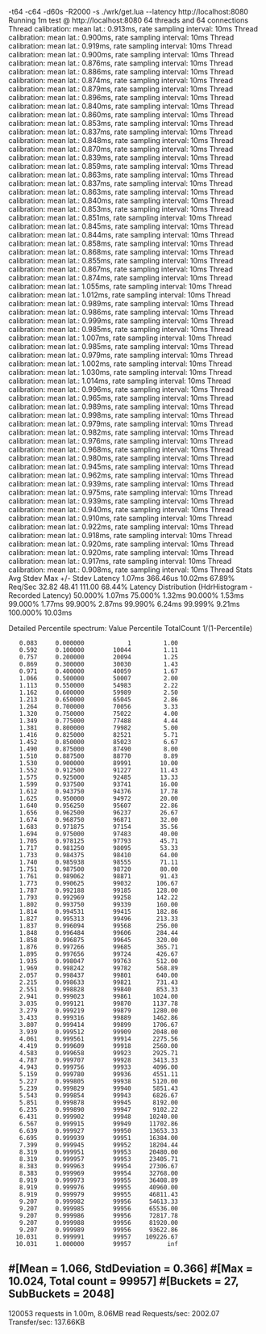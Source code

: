 -t64 -c64 -d60s -R2000 -s ./wrk/get.lua --latency http://localhost:8080
Running 1m test @ http://localhost:8080
  64 threads and 64 connections
  Thread calibration: mean lat.: 0.913ms, rate sampling interval: 10ms
  Thread calibration: mean lat.: 0.900ms, rate sampling interval: 10ms
  Thread calibration: mean lat.: 0.919ms, rate sampling interval: 10ms
  Thread calibration: mean lat.: 0.900ms, rate sampling interval: 10ms
  Thread calibration: mean lat.: 0.876ms, rate sampling interval: 10ms
  Thread calibration: mean lat.: 0.886ms, rate sampling interval: 10ms
  Thread calibration: mean lat.: 0.874ms, rate sampling interval: 10ms
  Thread calibration: mean lat.: 0.879ms, rate sampling interval: 10ms
  Thread calibration: mean lat.: 0.896ms, rate sampling interval: 10ms
  Thread calibration: mean lat.: 0.840ms, rate sampling interval: 10ms
  Thread calibration: mean lat.: 0.860ms, rate sampling interval: 10ms
  Thread calibration: mean lat.: 0.853ms, rate sampling interval: 10ms
  Thread calibration: mean lat.: 0.837ms, rate sampling interval: 10ms
  Thread calibration: mean lat.: 0.848ms, rate sampling interval: 10ms
  Thread calibration: mean lat.: 0.870ms, rate sampling interval: 10ms
  Thread calibration: mean lat.: 0.839ms, rate sampling interval: 10ms
  Thread calibration: mean lat.: 0.859ms, rate sampling interval: 10ms
  Thread calibration: mean lat.: 0.863ms, rate sampling interval: 10ms
  Thread calibration: mean lat.: 0.837ms, rate sampling interval: 10ms
  Thread calibration: mean lat.: 0.863ms, rate sampling interval: 10ms
  Thread calibration: mean lat.: 0.840ms, rate sampling interval: 10ms
  Thread calibration: mean lat.: 0.853ms, rate sampling interval: 10ms
  Thread calibration: mean lat.: 0.851ms, rate sampling interval: 10ms
  Thread calibration: mean lat.: 0.845ms, rate sampling interval: 10ms
  Thread calibration: mean lat.: 0.844ms, rate sampling interval: 10ms
  Thread calibration: mean lat.: 0.858ms, rate sampling interval: 10ms
  Thread calibration: mean lat.: 0.868ms, rate sampling interval: 10ms
  Thread calibration: mean lat.: 0.855ms, rate sampling interval: 10ms
  Thread calibration: mean lat.: 0.867ms, rate sampling interval: 10ms
  Thread calibration: mean lat.: 0.874ms, rate sampling interval: 10ms
  Thread calibration: mean lat.: 1.055ms, rate sampling interval: 10ms
  Thread calibration: mean lat.: 1.012ms, rate sampling interval: 10ms
  Thread calibration: mean lat.: 0.989ms, rate sampling interval: 10ms
  Thread calibration: mean lat.: 0.986ms, rate sampling interval: 10ms
  Thread calibration: mean lat.: 0.999ms, rate sampling interval: 10ms
  Thread calibration: mean lat.: 0.985ms, rate sampling interval: 10ms
  Thread calibration: mean lat.: 1.007ms, rate sampling interval: 10ms
  Thread calibration: mean lat.: 0.985ms, rate sampling interval: 10ms
  Thread calibration: mean lat.: 0.979ms, rate sampling interval: 10ms
  Thread calibration: mean lat.: 1.002ms, rate sampling interval: 10ms
  Thread calibration: mean lat.: 1.030ms, rate sampling interval: 10ms
  Thread calibration: mean lat.: 1.014ms, rate sampling interval: 10ms
  Thread calibration: mean lat.: 0.996ms, rate sampling interval: 10ms
  Thread calibration: mean lat.: 0.965ms, rate sampling interval: 10ms
  Thread calibration: mean lat.: 0.989ms, rate sampling interval: 10ms
  Thread calibration: mean lat.: 0.998ms, rate sampling interval: 10ms
  Thread calibration: mean lat.: 0.979ms, rate sampling interval: 10ms
  Thread calibration: mean lat.: 0.982ms, rate sampling interval: 10ms
  Thread calibration: mean lat.: 0.976ms, rate sampling interval: 10ms
  Thread calibration: mean lat.: 0.968ms, rate sampling interval: 10ms
  Thread calibration: mean lat.: 0.980ms, rate sampling interval: 10ms
  Thread calibration: mean lat.: 0.945ms, rate sampling interval: 10ms
  Thread calibration: mean lat.: 0.962ms, rate sampling interval: 10ms
  Thread calibration: mean lat.: 0.939ms, rate sampling interval: 10ms
  Thread calibration: mean lat.: 0.975ms, rate sampling interval: 10ms
  Thread calibration: mean lat.: 0.939ms, rate sampling interval: 10ms
  Thread calibration: mean lat.: 0.940ms, rate sampling interval: 10ms
  Thread calibration: mean lat.: 0.910ms, rate sampling interval: 10ms
  Thread calibration: mean lat.: 0.922ms, rate sampling interval: 10ms
  Thread calibration: mean lat.: 0.918ms, rate sampling interval: 10ms
  Thread calibration: mean lat.: 0.920ms, rate sampling interval: 10ms
  Thread calibration: mean lat.: 0.920ms, rate sampling interval: 10ms
  Thread calibration: mean lat.: 0.917ms, rate sampling interval: 10ms
  Thread calibration: mean lat.: 0.908ms, rate sampling interval: 10ms
  Thread Stats   Avg      Stdev     Max   +/- Stdev
    Latency     1.07ms  366.46us  10.02ms   67.89%
    Req/Sec    32.82     48.41   111.00     68.44%
  Latency Distribution (HdrHistogram - Recorded Latency)
 50.000%    1.07ms
 75.000%    1.32ms
 90.000%    1.53ms
 99.000%    1.77ms
 99.900%    2.87ms
 99.990%    6.24ms
 99.999%    9.21ms
100.000%   10.03ms

  Detailed Percentile spectrum:
       Value   Percentile   TotalCount 1/(1-Percentile)

       0.083     0.000000            1         1.00
       0.592     0.100000        10044         1.11
       0.757     0.200000        20094         1.25
       0.869     0.300000        30030         1.43
       0.971     0.400000        40059         1.67
       1.066     0.500000        50007         2.00
       1.113     0.550000        54983         2.22
       1.162     0.600000        59989         2.50
       1.213     0.650000        65045         2.86
       1.264     0.700000        70056         3.33
       1.320     0.750000        75022         4.00
       1.349     0.775000        77488         4.44
       1.381     0.800000        79982         5.00
       1.416     0.825000        82521         5.71
       1.452     0.850000        85023         6.67
       1.490     0.875000        87490         8.00
       1.510     0.887500        88770         8.89
       1.530     0.900000        89991        10.00
       1.552     0.912500        91227        11.43
       1.575     0.925000        92485        13.33
       1.599     0.937500        93741        16.00
       1.612     0.943750        94376        17.78
       1.625     0.950000        94972        20.00
       1.640     0.956250        95607        22.86
       1.656     0.962500        96237        26.67
       1.674     0.968750        96871        32.00
       1.683     0.971875        97154        35.56
       1.694     0.975000        97483        40.00
       1.705     0.978125        97793        45.71
       1.717     0.981250        98095        53.33
       1.733     0.984375        98410        64.00
       1.740     0.985938        98555        71.11
       1.751     0.987500        98720        80.00
       1.761     0.989062        98871        91.43
       1.773     0.990625        99032       106.67
       1.787     0.992188        99185       128.00
       1.793     0.992969        99258       142.22
       1.802     0.993750        99339       160.00
       1.814     0.994531        99415       182.86
       1.827     0.995313        99496       213.33
       1.837     0.996094        99568       256.00
       1.848     0.996484        99606       284.44
       1.858     0.996875        99645       320.00
       1.876     0.997266        99685       365.71
       1.895     0.997656        99724       426.67
       1.935     0.998047        99763       512.00
       1.969     0.998242        99782       568.89
       2.057     0.998437        99801       640.00
       2.215     0.998633        99821       731.43
       2.551     0.998828        99840       853.33
       2.941     0.999023        99861      1024.00
       3.035     0.999121        99870      1137.78
       3.279     0.999219        99879      1280.00
       3.433     0.999316        99889      1462.86
       3.807     0.999414        99899      1706.67
       3.939     0.999512        99909      2048.00
       4.061     0.999561        99914      2275.56
       4.419     0.999609        99918      2560.00
       4.583     0.999658        99923      2925.71
       4.787     0.999707        99928      3413.33
       4.943     0.999756        99933      4096.00
       5.159     0.999780        99936      4551.11
       5.227     0.999805        99938      5120.00
       5.239     0.999829        99940      5851.43
       5.543     0.999854        99943      6826.67
       5.851     0.999878        99945      8192.00
       6.235     0.999890        99947      9102.22
       6.431     0.999902        99948     10240.00
       6.567     0.999915        99949     11702.86
       6.639     0.999927        99950     13653.33
       6.695     0.999939        99951     16384.00
       7.399     0.999945        99952     18204.44
       8.319     0.999951        99953     20480.00
       8.319     0.999957        99953     23405.71
       8.383     0.999963        99954     27306.67
       8.383     0.999969        99954     32768.00
       8.919     0.999973        99955     36408.89
       8.919     0.999976        99955     40960.00
       8.919     0.999979        99955     46811.43
       9.207     0.999982        99956     54613.33
       9.207     0.999985        99956     65536.00
       9.207     0.999986        99956     72817.78
       9.207     0.999988        99956     81920.00
       9.207     0.999989        99956     93622.86
      10.031     0.999991        99957    109226.67
      10.031     1.000000        99957          inf
#[Mean    =        1.066, StdDeviation   =        0.366]
#[Max     =       10.024, Total count    =        99957]
#[Buckets =           27, SubBuckets     =         2048]
----------------------------------------------------------
  120053 requests in 1.00m, 8.06MB read
Requests/sec:   2002.07
Transfer/sec:    137.66KB


